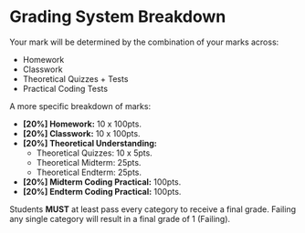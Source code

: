 # Grading System Breakdown

Your mark will be determined by the combination of your marks across:
-  Homework
-  Classwork
-  Theoretical Quizzes + Tests
-  Practical Coding Tests

A more specific breakdown of marks:

 - **[20%] Homework:** 10 x 100pts.
 - **[20%] Classwork:** 10 x 100pts.
 - **[20%] Theoretical Understanding:**
   - Theoretical Quizzes: 10 x 5pts.
   - Theoretical Midterm: 25pts.
   - Theoretical Endterm: 25pts.
 - **[20%] Midterm Coding Practical:** 100pts.
 - **[20%] Endterm Coding Practical:** 100pts.

Students **MUST** at least pass every category to receive a final grade. Failing any single category will result in a final grade of 1 (Failing).
